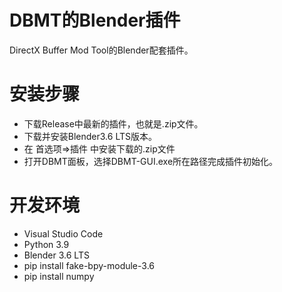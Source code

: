 # DBMT的Blender插件
DirectX Buffer Mod Tool的Blender配套插件。

# 安装步骤
- 下载Release中最新的插件，也就是.zip文件。
- 下载并安装Blender3.6 LTS版本。
- 在 首选项=>插件 中安装下载的.zip文件
- 打开DBMT面板，选择DBMT-GUI.exe所在路径完成插件初始化。

# 开发环境
- Visual Studio Code
- Python 3.9
- Blender 3.6 LTS
- pip install fake-bpy-module-3.6
- pip install numpy
